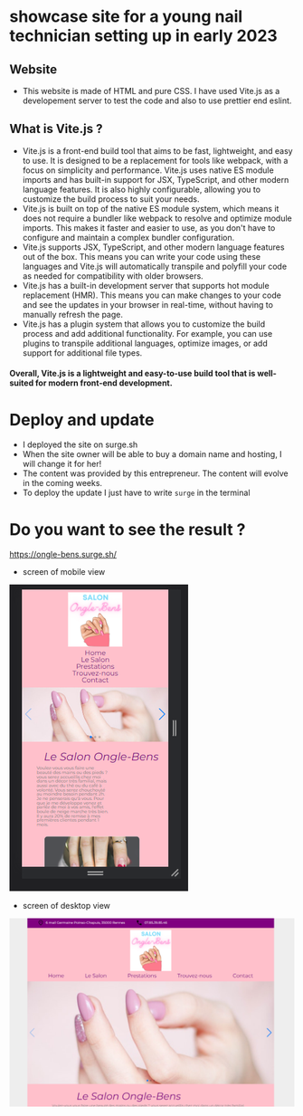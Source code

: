 # showcase site for a young nail technician setting up in early 2023

## Website 

- This website is made of HTML and pure CSS. I have used Vite.js as a developement server to test the code and also to use prettier end eslint.

## What is Vite.js ?

- Vite.js is a front-end build tool that aims to be fast, lightweight, and easy to use. It is designed to be a replacement for tools like webpack, with a focus on simplicity and performance. Vite.js uses native ES module imports and has built-in support for JSX, TypeScript, and other modern language features. It is also highly configurable, allowing you to customize the build process to suit your needs.
- Vite.js is built on top of the native ES module system, which means it does not require a bundler like webpack to resolve and optimize module imports. This makes it faster and easier to use, as you don't have to configure and maintain a complex bundler configuration.
- Vite.js supports JSX, TypeScript, and other modern language features out of the box. This means you can write your code using these languages and Vite.js will automatically transpile and polyfill your code as needed for compatibility with older browsers.
- Vite.js has a built-in development server that supports hot module replacement (HMR). This means you can make changes to your code and see the updates in your browser in real-time, without having to manually refresh the page.
- Vite.js has a plugin system that allows you to customize the build process and add additional functionality. For example, you can use plugins to transpile additional languages, optimize images, or add support for additional file types.

#### Overall, Vite.js is a lightweight and easy-to-use build tool that is well-suited for modern front-end development.

# Deploy and update

- I deployed the site on surge.sh
- When the site owner will be able to buy a domain name and hosting, I will change it for her!
- The content was provided by this entrepreneur. The content will evolve in the coming weeks.
- To deploy the update I just have to write `surge` in the terminal

# Do you want to see the result ?

https://ongle-bens.surge.sh/

- screen of mobile view 


![mobie view](./images/mobile-view.png)

- screen of desktop view 

![Desktop view](./images/desktop-view.png)

